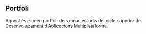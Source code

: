 ## Portfoli

Aquest és el meu portfoli dels meus estudis del cicle superior de Desenvolupament d'Aplicacions Multiplataforma.
